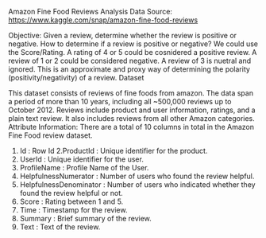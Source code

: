 Amazon Fine Food Reviews Analysis
Data Source: https://www.kaggle.com/snap/amazon-fine-food-reviews

Objective:
Given a review, determine whether the review is positive or negative.
How to determine if a review is positive or negative?
We could use the Score/Rating. A rating of 4 or 5 could be cosnidered a positive review. A review of 1 or 2 could be considered negative. A review of 3 is nuetral and ignored. This is an approximate and proxy way of determining the polarity (positivity/negativity) of a review.
Dataset

This dataset consists of reviews of fine foods from amazon. The data span a period of more than 10 years, including all ~500,000 reviews up to October 2012. Reviews include product and user information, ratings, and a plain text review. It also includes reviews from all other Amazon categories.
Attribute Information:
There are a total of 10 columns in total in the Amazon Fine Food review dataset.

1. Id : Row Id
2.ProductId : Unique identifier for the product.
3. UserId : Unique identifier for the user.
4. ProfileName : Profile Name of the User.
5. HelpfulnessNumerator : Number of users who found the review helpful.
6. HelpfulnessDenominator : Number of users who indicated whether they found the review helpful or not.
7. Score : Rating between 1 and 5.
8. Time : Timestamp for the review.
9. Summary : Brief summary of the review.
10. Text : Text of the review.
